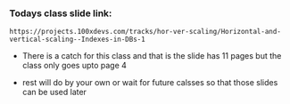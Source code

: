 ### Todays class slide link:

```link
https://projects.100xdevs.com/tracks/hor-ver-scaling/Horizontal-and-vertical-scaling--Indexes-in-DBs-1
```

- There is a catch for this class and that is the slide has 11 pages but the class only goes upto page 4

- rest will do by your own or wait for future calsses so that those slides can be used later